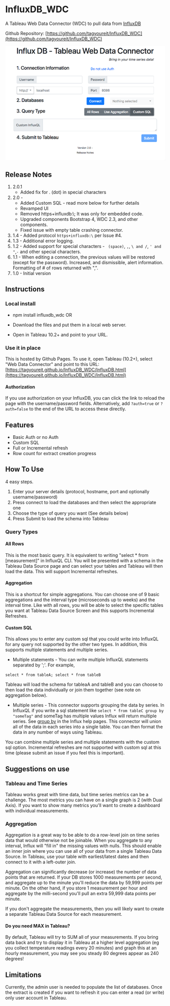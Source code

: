 # InfluxDB_WDC
A Tableau Web Data Connector (WDC) to pull data from [InfluxDB](https://github.com/influxdata/influxdb)

Github Repository: [https://github.com/tagyoureit/InfluxDB_WDC](https://github.com/tagyoureit/InfluxDB_WDC)

![Tableau WDC](images/InfluxDB_WDC.png)

## Release Notes
1. 2.0.1
    * Added fix for . (dot) in special characters
1. 2.0 -
    * Added Custom SQL - read more below for further details
    * Revamped UI
    * Removed https+influxdb:\\; It was only for embedded code.
    * Upgraded components Bootstrap 4, WDC 2.3, and other components.
    * Fixed issue with empty table crashing connector.
1. 1.4 - Added protocol <code>https+influxdb:\\</code> per Issue #4.
1. 1.3 - Additional error logging.
1. 1.2 - Added support for special characters - ` (space)`, `,`, `\ and /`, `' and "`,`-` and other special characters.
1. 1.1 - When editing a connection, the previous values will be restored (except for the password).  Increased, and dismissible, alert information.  Formatting of # of rows returned with ",".
1. 1.0 - Initial version

## Instructions

### Local install
* npm install influxdb_wdc
  OR
* Download the files and put them in a local web server.

* Open in Tableau 10.2+ and point to your URL.

### Use it in place

This is hosted by Github Pages.  To use it, open Tableau (10.2+), select "Web Data Connector" and point to this URL: [https://tagyoureit.github.io/InfluxDB_WDC/InfluxDB.html](https://tagyoureit.github.io/InfluxDB_WDC/InfluxDB.html)

#### Authorization
If you use authorization on your InfluxDB, you can click the link to reload the page with the username/password fields. Alternatively, add `?auth=true` or `?auth=false` to the end of the URL to access these directly.

## Features

* Basic Auth or no Auth
* Custom SQL
* Full or Incremental refresh
* Row count for extract creation progress

## How To Use

4 easy steps.
1. Enter your server details (protocol, hostname, port and optionally username/password)
2. Press connect to load the databases and then select the appropriate one
3. Choose the type of query you want (See details below)
4. Press Submit to load the schema into Tableau

### Query Types
#### All Rows
This is the most basic query.  It is equivalent to writing "select * from [measurement]" in InfluxQL CLI.  You will be presented with a schema in the Tableau Data Source page and can select your tables and Tableau will then load the data.  This will support Incremental refreshes.

#### Aggregation
This is a shortcut for simple aggregations.  You can choose one of 9 basic aggregations and the interval type (microseconds up to weeks) and the interval time.  Like with all rows, you will be able to select the specific tables you want at Tableau Data Source Screen and this supports Incremental Refreshes.

#### Custom SQL
This allows you to enter any custom sql that you could write into InfluxQL for any query not supported by the other two types.  In addition, this supports multiple statements and multiple series.

* Multiple statements - You can write multiple InfluxQL statements separated by ';'.  For example,
```
select * from tableA; select * from tableB
```
Tableau will load the schema for tableaA and tableB and you can choose to then load the data individually or join them together (see note on aggregation below).

* Multiple series - This connector supports grouping the data by series.  In InfluxQL if you write a sql statement like `select * from tableC group by "someTag"` and someTag has multiple values Influx will return multiple series.  See [group by](https://docs.influxdata.com/influxdb/v1.5/query_language/data_exploration/#group-by-tags) in the Influx help pages.  This connector will union all of the data in each series into a single table.  You can then format the data in any number of ways using Tableau.

You can combine multiple series and multiple statements with the custom sql option.  Incremental refreshes are not supported with custom sql at this time (please submit an issue if you feel this is important).

## Suggestions on use
### Tableau and Time Series
Tableau works great with time data, but time series metrics can be a challenge.  The most metrics you can have on a single graph is 2 (with Dual Axis).  If you want to show many metrics you'll want to create a dashboard with individual measurements.

### Aggregation
Aggregation is a great way to be able to do a row-level join on time series data that would otherwise not be joinable.  When you aggregate to any interval, Influx will "fill in" the missing values with nulls.  This should enable an inner join where you can use all of your data from a single Tableau Data Source.  In Tableau, use your table with earliest/latest dates and then connect to it with a left-outer join.

Aggregation can significantly decrease (or increase) the number of data points that are returned.  If your DB stores 1000 measurements per second, and aggregate up to the minute you'll reduce the data by 59,999 points per minute.  On the other hand, if you store 1 measurement per hour and aggregate by the milli-second you'll pull an extra 59,999 data points per minute.

If you don't aggregate the measurements, then you will likely want to create a separate Tableau Data Source for each measurement.

#### Do you need MAX in Tableau?
By default, Tableau will try to SUM all of your measurements.  If you bring data back and try to display it in Tableau at a higher level aggregation (eg you collect temperature readings every 20 minutes) and graph this at an hourly measurement, you may see you steady 80 degrees appear as 240 degrees!

## Limitations

Currently, the admin user is needed to populate the list of databases.  Once the extract is created if you want to refresh it you can enter a read (or write) only user account in Tableau.
